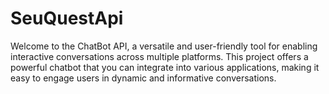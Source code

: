 # SeuQuestApi
Welcome to the ChatBot API, a versatile and user-friendly tool for enabling interactive conversations across multiple platforms. This project offers a powerful chatbot that you can integrate into various applications, making it easy to engage users in dynamic and informative conversations.
